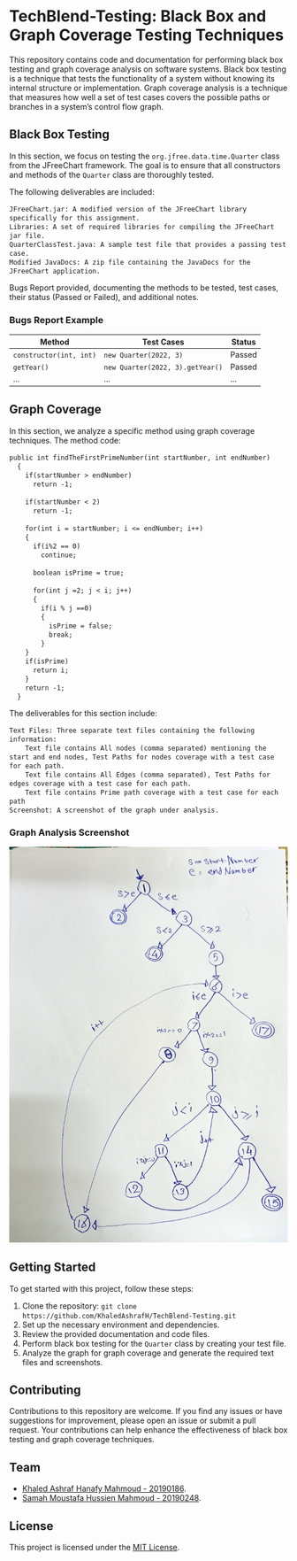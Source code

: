 # TechBlend-Testing: Black Box and Graph Coverage Testing Techniques 

This repository contains code and documentation for performing black box testing and graph coverage analysis on software systems. Black box testing is a technique that tests the functionality of a system without knowing its internal structure or implementation. Graph coverage analysis is a technique that measures how well a set of test cases covers the possible paths or branches in a system’s control flow graph. 

## Black Box Testing

In this section, we focus on testing the `org.jfree.data.time.Quarter` class from the JFreeChart framework. The goal is to ensure that all constructors and methods of the `Quarter` class are thoroughly tested.

The following deliverables are included:

    JFreeChart.jar: A modified version of the JFreeChart library specifically for this assignment.
    Libraries: A set of required libraries for compiling the JFreeChart jar file.
    QuarterClassTest.java: A sample test file that provides a passing test case.
    Modified JavaDocs: A zip file containing the JavaDocs for the JFreeChart application.

Bugs Report provided, documenting the methods to be tested, test cases, their status (Passed or Failed), and additional notes.

### Bugs Report Example

| Method                  | Test Cases                       | Status |
| ----------------------- | -------------------------------- | ------ |
| `constructor(int, int)` | `new Quarter(2022, 3)`           | Passed |
| `getYear()`             | `new Quarter(2022, 3).getYear()` | Passed |
| ...                     | ...                              | ...    |

## Graph Coverage

In this section, we analyze a specific method using graph coverage techniques. The method code:

```
public int findTheFirstPrimeNumber(int startNumber, int endNumber)
  {
    if(startNumber > endNumber)
      return -1;

    if(startNumber < 2)
      return -1;

    for(int i = startNumber; i <= endNumber; i++)
    {
      if(i%2 == 0)
        continue;

      boolean isPrime = true;

      for(int j =2; j < i; j++)
      {
        if(i % j ==0)
        {
          isPrime = false;
          break;
        }  
    }
    if(isPrime)
      return i;
    }
    return -1;
  }
```
The deliverables for this section include:

    Text Files: Three separate text files containing the following information:
        Text file contains All nodes (comma separated) mentioning the start and end nodes, Test Paths for nodes coverage with a test case for each path.
        Text file contains All Edges (comma separated), Test Paths for edges coverage with a test case for each path.
        Text file contains Prime path coverage with a test case for each path
    Screenshot: A screenshot of the graph under analysis.

### Graph Analysis Screenshot

![Graph Screenshot](GraphScreenshot.jpeg)

## Getting Started

To get started with this project, follow these steps:

1. Clone the repository: `git clone https://github.com/KhaledAshrafH/TechBlend-Testing.git`
2. Set up the necessary environment and dependencies.
3. Review the provided documentation and code files.
4. Perform black box testing for the `Quarter` class by creating your test file.
5. Analyze the graph for graph coverage and generate the required text files and screenshots.

## Contributing

Contributions to this repository are welcome. If you find any issues or have suggestions for improvement, please open an issue or submit a pull request. Your contributions can help enhance the effectiveness of black box testing and graph coverage techniques.

## Team

- [Khaled Ashraf Hanafy Mahmoud - 20190186](https://github.com/KhaledAshrafH).
- [Samah Moustafa Hussien Mahmoud - 20190248](https://github.com/Samah-20190248).

## License

This project is licensed under the [MIT License](LICENSE.md).
